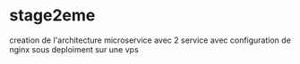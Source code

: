 # stage2eme
creation de l'architecture microservice avec 2 service avec configuration de nginx sous deploiment sur une vps
